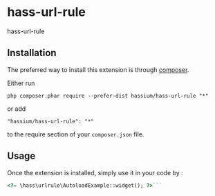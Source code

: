 hass-url-rule
==================
hass-url-rule

Installation
------------

The preferred way to install this extension is through [composer](http://getcomposer.org/download/).

Either run

```
php composer.phar require --prefer-dist hassium/hass-url-rule "*"
```

or add

```
"hassium/hass-url-rule": "*"
```

to the require section of your `composer.json` file.


Usage
-----

Once the extension is installed, simply use it in your code by  :

```php
<?= \hass\urlrule\AutoloadExample::widget(); ?>```